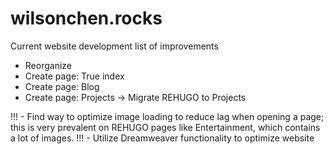 # wilsonchen.rocks

Current website development list of improvements
- Reorganize
- Create page: True index
- Create page: Blog
- Create page: Projects
    -> Migrate REHUGO to Projects

!!! - Find way to optimize image loading to reduce lag when opening a page; this is very prevalent on REHUGO pages like Entertainment, which contains a lot of images.
!!! - Utilize Dreamweaver functionality to optimize website
